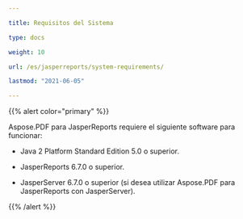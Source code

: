 ```yaml
---

title: Requisitos del Sistema

type: docs

weight: 10

url: /es/jasperreports/system-requirements/

lastmod: "2021-06-05"

---
```




{{% alert color="primary" %}}



Aspose.PDF para JasperReports requiere el siguiente software para funcionar:



- Java 2 Platform Standard Edition 5.0 o superior.

- JasperReports 6.7.0 o superior.

- JasperServer 6.7.0 o superior (si desea utilizar Aspose.PDF para JasperReports con JasperServer).



{{% /alert %}}